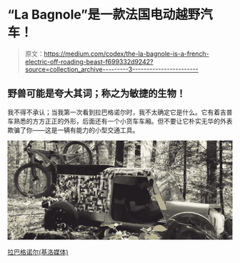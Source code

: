 # “La Bagnole”是一款法国电动越野汽车！

> 原文：<https://medium.com/codex/the-la-bagnole-is-a-french-electric-off-roading-beast-f699332d9242?source=collection_archive---------3----------------------->

## 野兽可能是夸大其词；称之为敏捷的生物！

我不得不承认；当我第一次看到拉巴格诺尔时，我不太确定它是什么。它有着吉普车熟悉的方方正正的外形，后面还有一个小货车车厢。但不要让它朴实无华的外表欺骗了你——这是一辆有能力的小型交通工具。

![](img/ef05bfc42f133ab9fcff7515cdc1f4c6.png)

[拉巴格诺尔(基洛媒体)](https://kilow.com/)